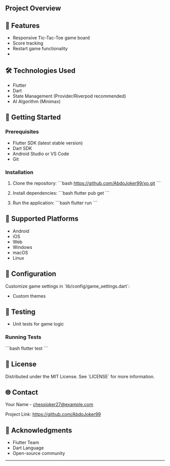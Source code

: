 
## Project Overview

## 🌟 Features
- Responsive Tic-Tac-Toe game board
- Score tracking
- Restart game functionality
- 
## 🛠 Technologies Used
- Flutter
- Dart
- State Management (Provider/Riverpod recommended)
- AI Algorithm (Minimax)

## 🚀 Getting Started

### Prerequisites
- Flutter SDK (latest stable version)
- Dart SDK
- Android Studio or VS Code
- Git

### Installation

1. Clone the repository:
\`\`\`bash
https://github.com/AbdoJoker99/xo.git
\`\`\`

2. Install dependencies:
\`\`\`bash
flutter pub get
\`\`\`

3. Run the application:
\`\`\`bash
flutter run
\`\`\`

## 📱 Supported Platforms
- Android
- iOS
- Web
- Windows
- macOS
- Linux

## 🔧 Configuration
Customize game settings in \`lib/config/game_settings.dart\`:
- Custom themes

## 🧪 Testing
- Unit tests for game logic

### Running Tests
\`\`\`bash
flutter test
\`\`\`


## 📄 License
Distributed under the MIT License. See \`LICENSE\` for more information.

## 🌐 Contact
Your Name - chessjoker27@example.com

Project Link: https://github.com/AbdoJoker99

## 🙌 Acknowledgments
- Flutter Team
- Dart Language
- Open-source community

---
